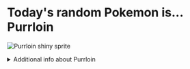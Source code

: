 # Today's random Pokemon is... Purrloin

![Purrloin shiny sprite](https://raw.githubusercontent.com/PokeAPI/sprites/master/sprites/pokemon/shiny/509.png)

<details>
<summary>Additional info about Purrloin</summary>

| srpite type | image |
|------|------|
| back_default | ![Purrloin back_default sprite](https://raw.githubusercontent.com/PokeAPI/sprites/master/sprites/pokemon/back/509.png) |
| back_shiny | ![Purrloin back_shiny sprite](https://raw.githubusercontent.com/PokeAPI/sprites/master/sprites/pokemon/back/shiny/509.png) |
| front_default | ![Purrloin front_default sprite](https://raw.githubusercontent.com/PokeAPI/sprites/master/sprites/pokemon/509.png) | </details>